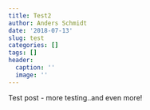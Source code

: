 ```yaml
---
title: Test2
author: Anders Schmidt
date: '2018-07-13'
slug: test
categories: []
tags: []
header:
  caption: ''
  image: ''
---
```


Test post - more testing..and even more!
